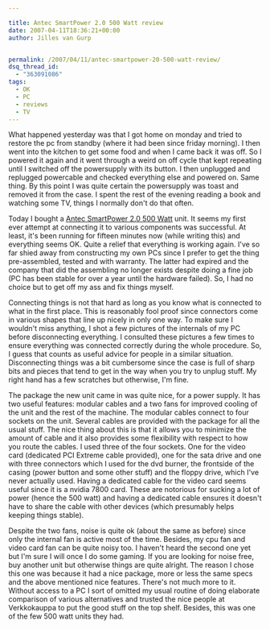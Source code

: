 ```yaml
---

title: Antec SmartPower 2.0 500 Watt review
date: 2007-04-11T18:36:21+00:00
author: Jilles van Gurp


permalink: /2007/04/11/antec-smartpower-20-500-watt-review/
dsq_thread_id:
  - "363091086"
tags:
  - OK
  - PC
  - reviews
  - TV
---
```

What happened yesterday was that I got home on monday and tried to restore the pc from standby (where it had been since friday morning). I then went into the kitchen to get some food and when I came back it was off. So I powered it again and it went through a weird on off cycle that kept repeating until I switched off the powersupply with its button. I then unplugged and replugged powercable and checked everything else and powered on. Same thing. By this point I was quite certain the powersupply was toast and removed it from the case.  I spent the rest of the evening reading a book and watching some TV, things I normally don't do that often.

Today I bought a [Antec SmartPower 2.0 500 Watt](http://www.antec.com/us/productDetails.php?ProdID=26500) unit. It seems my first ever attempt at connecting it to various components was successful. At least, it's been running for fifteen minutes now (while writing this) and everything seems OK. Quite a relief that everything is working again. I've so far shied away from constructing my own PCs since I prefer to get the thing pre-assembled, tested and with warranty. The latter had expired and the company that did the assembling no longer exists despite doing a fine job (PC has been stable for over a year until the hardware failed). So, I had no choice but to get off my ass and fix things myself.

Connecting things is not that hard as long as you know what is connected to what in the first place. This is reasonably fool proof since connectors come in various shapes that line up nicely in only one way. To make sure I wouldn't miss anything, I shot a few pictures of the internals of my PC before disconnecting everything. I consulted these pictures a few times to ensure everything was connected correctly during the whole procedure. So, I guess that counts as useful advice for people in a similar situation. Disconnecting things was a bit cumbersome since the case is full of sharp bits and pieces that tend to get in the way when you try to unplug stuff. My right hand has a few scratches but otherwise, I'm fine.

The package the new unit came in was quite nice, for a power supply. It has two useful features: modular cables and a two fans for improved cooling of the unit and the rest of the machine. The modular cables connect to four sockets on the unit. Several cables are provided with the package for all the usual stuff. The nice thing about this is that it allows you to minimize the amount of cable and it also provides some flexibility with respect to how you route the cables. I used three of the four sockets. One for the video card (dedicated PCI Extreme cable provided), one for the sata drive and one with three connectors which I used for the dvd burner, the frontside of the casing (power button and some other stuff) and the floppy drive, which I've never actually used. Having a dedicated cable for the video card seems useful since it is a nvidia 7800 card. These are notorious for sucking a lot of power (hence the 500 watt) and having a dedicated cable ensures it doesn't have to share the cable with other devices (which presumably helps keeping things stable).

Despite the two fans, noise is quite ok (about the same as before) since only the internal fan is active most of the time. Besides, my cpu fan and video card fan can be quite noisy too. I haven't heard the second one yet but I'm sure I will once I do some gaming. If you are looking for noise free, buy another unit but otherwise things are quite alright. The reason I chose this one was because it had a nice package, more or less the same specs and the above mentioned nice features. There's not much more to it. Without access to a PC I sort of omitted my usual routine of doing elaborate comparison of various alternatives and trusted the nice people at Verkkokauppa to put the good stuff on the top shelf. Besides, this was one of the few 500 watt units they had.

